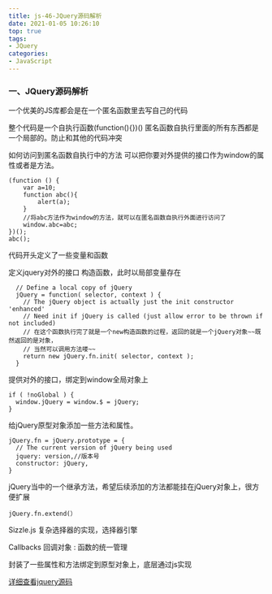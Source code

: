 ```yaml
---
title: js-46-JQuery源码解析
date: 2021-01-05 10:26:10
top: true
tags:
- JQuery
categories:
- JavaScript
---
```


### 一、JQuery源码解析
<!--more-->
一个优美的JS库都会是在一个匿名函数里去写自己的代码

整个代码是一个自执行函数(function(){})()
匿名函数自执行里面的所有东西都是一个局部的。防止和其他的代码冲突

如何访问到匿名函数自执行中的方法
可以把你要对外提供的接口作为window的属性或者是方法。
```
(function () {
    var a=10;
    function abc(){
        alert(a);
    }
    //将abc方法作为window的方法，就可以在匿名函数自执行外面进行访问了
    window.abc=abc;
})();
abc();
```
代码开头定义了一些变量和函数

定义jquery对外的接口 构造函数，此时以局部变量存在
```
  // Define a local copy of jQuery
  jQuery = function( selector, context ) {
    // The jQuery object is actually just the init constructor 'enhanced'
    // Need init if jQuery is called (just allow error to be thrown if not included)
    // 在这个函数执行完了就是一个new构造函数的过程，返回的就是一个jQuery对象~~既然返回的是对象，
    // 当然可以调用方法喽~~
    return new jQuery.fn.init( selector, context );
  }
```
提供对外的接口，绑定到window全局对象上
```
if ( !noGlobal ) {
  window.jQuery = window.$ = jQuery;
}
```
给jQuery原型对象添加一些方法和属性。
```
jQuery.fn = jQuery.prototype = {
  // The current version of jQuery being used
  jquery: version,//版本号
  constructor: jQuery,
}
```
jQuery当中的一个继承方法，希望后续添加的方法都能挂在jQuery对象上，很方便扩展
```
jQuery.fn.extend(）
```
Sizzle.js 复杂选择器的实现，选择器引擎

Callbacks 回调对象 : 函数的统一管理

封装了一些属性和方法绑定到原型对象上，底层通过js实现

[详细查看jquery源码](https://code.jquery.com/jquery-3.4.1.js)
